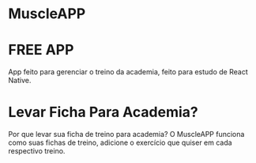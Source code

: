 # MuscleAPP 
# FREE APP

App feito para gerenciar o treino da academia, feito para estudo de React Native.

# Levar Ficha Para Academia?
Por que levar sua ficha de treino para academia? O MuscleAPP funciona como suas fichas de treino, adicione o exercício que quiser em cada respectivo treino.
